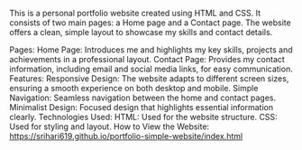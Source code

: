This is a personal portfolio website created using HTML and CSS. It consists of two main pages: a Home page and a Contact page. The website offers a clean, simple layout to showcase my skills and contact details.

Pages:
Home Page: Introduces me and highlights my key skills, projects and achievements in a professional layout.
Contact Page: Provides my contact information, including email and social media links, for easy communication.
Features:
Responsive Design: The website adapts to different screen sizes, ensuring a smooth experience on both desktop and mobile.
Simple Navigation: Seamless navigation between the home and contact pages.
Minimalist Design: Focused design that highlights essential information clearly.
Technologies Used:
HTML: Used for the website structure.
CSS: Used for styling and layout.
How to View the Website: https://srihari619.github.io/portfolio-simple-website/index.html
